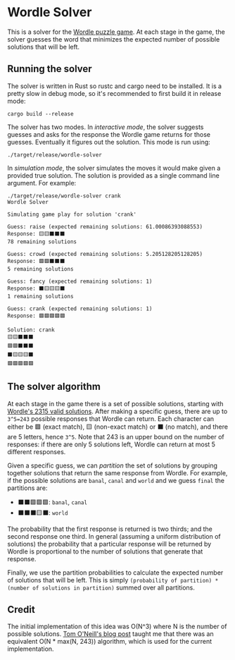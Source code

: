 # Wordle Solver

This is a solver for the [Wordle puzzle game](https://www.powerlanguage.co.uk/wordle/).
At each stage in the game, the solver guesses the word that minimizes the expected number of
  possible solutions that will be left.

## Running the solver

The solver is written in Rust so rustc and cargo need to be installed.
It is a pretty slow in debug mode, so it's recommended to first build it in release mode:

```
cargo build --release
```

The solver has two modes.
In *interactive mode*, the solver suggests guesses and asks for the response
the Wordle game returns for those guesses.
Eventually it figures out the solution.
This mode is run using:
```
./target/release/wordle-solver
```

In *simulation mode*, the solver simulates the moves it would make given a provided
true solution.
The solution is provided as a single command line argument.
For example:
```
./target/release/wordle-solver crank
Wordle Solver

Simulating game play for solution 'crank'

Guess: raise (expected remaining solutions: 61.00086393088553)
Response: 🟨🟨⬛⬛⬛
78 remaining solutions

Guess: crowd (expected remaining solutions: 5.205128205128205)
Response: 🟩🟩⬛⬛⬛
5 remaining solutions

Guess: fancy (expected remaining solutions: 1)
Response: ⬛🟨🟨🟨⬛
1 remaining solutions

Guess: crank (expected remaining solutions: 1)
Response: 🟩🟩🟩🟩🟩

Solution: crank
🟨🟨⬛⬛⬛
🟩🟩⬛⬛⬛
⬛🟨🟨🟨⬛
🟩🟩🟩🟩🟩
```

## The solver algorithm

At each stage in the game there is a set of possible solutions, starting with 
[Wordle's 2315 valid solutions](https://github.com/jamespfennell/wordle-solver/blob/main/src/valid_solutions.txt).
After making a specific guess, there are up to `3^5=243` possible responses that Wordle can return.
Each character can either be 🟩 (exact match), 🟨 (non-exact match) or ⬛ (no match), and there are 5 letters, hence `3^5`.
Note that 243 is an upper bound on the number of responses: if there are only 5 solutions left, Wordle can return at most 5 different responses.

Given a specific guess, we can *partition* the set of solutions by grouping together 
  solutions that return the same response from Wordle.
For example, if the possible solutions are 
  `banal`, `canal` and `world` and we guess `final` the partitions are:

- ⬛⬛🟩🟩🟩: `banal`, `canal`
- ⬛⬛⬛🟨⬛: `world`

The probability that the first response is returned is two thirds; and the second response one third.
In general (assuming a uniform distribution of solutions) the probability that a particular response will
  be returned by Wordle is proportional to the number of solutions that generate that response.

Finally, we use the partition probabilities to calculate the expected number of solutions that will be left.
This is simply `(probability of partition) * (number of solutions in partition)` summed over all partitions.

## Credit

The initial implementation of this idea was O(N^3) where N is the number of possible solutions.
[Tom O'Neill's blog post](https://notfunatparties.substack.com/p/wordle-solver/)
  taught me that there was an equivalent O(N * max(N, 243)) algorithm, 
  which is used for the current implementation.
